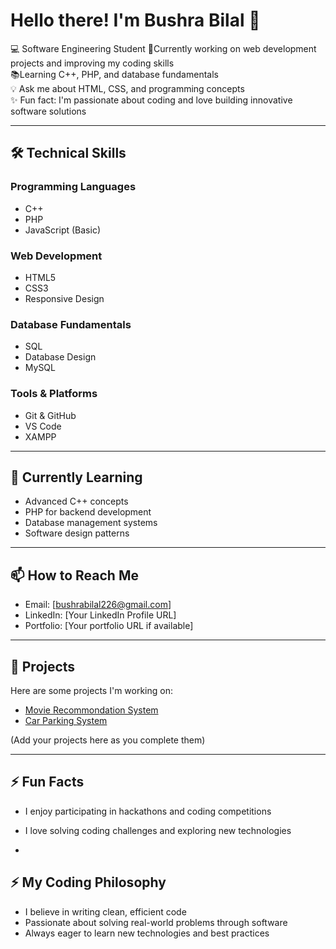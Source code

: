 # Hello there! I'm Bushra Bilal 👋

💻 Software Engineering Student 
🔨Currently working on web development projects and improving my coding skills  
📚Learning C++, PHP, and database fundamentals  
💡 Ask me about HTML, CSS, and programming concepts  
✨ Fun fact: I'm passionate about coding and love building innovative software solutions  

---

## 🛠 Technical Skills

### Programming Languages
- C++
- PHP
- JavaScript (Basic)

### Web Development
- HTML5
- CSS3
- Responsive Design

### Database Fundamentals
- SQL
- Database Design
- MySQL

### Tools & Platforms
- Git & GitHub
- VS Code
- XAMPP

---

## 🌱 Currently Learning
- Advanced C++ concepts
- PHP for backend development
- Database management systems
- Software design patterns

---

## 📫 How to Reach Me
- Email: [bushrabilal226@gmail.com]
- LinkedIn: [Your LinkedIn Profile URL]
- Portfolio: [Your portfolio URL if available]

---

## 🚀 Projects
Here are some projects I'm working on:
- [Movie Recommondation System]()
- [Car Parking System ]()

(Add your projects here as you complete them)

---

## ⚡ Fun Facts
- I enjoy participating in hackathons and coding competitions
-  I love solving coding challenges and exploring new technologies

- 
## ⚡ My Coding Philosophy
- I believe in writing clean, efficient code
- Passionate about solving real-world problems through software
- Always eager to learn new technologies and best practices
